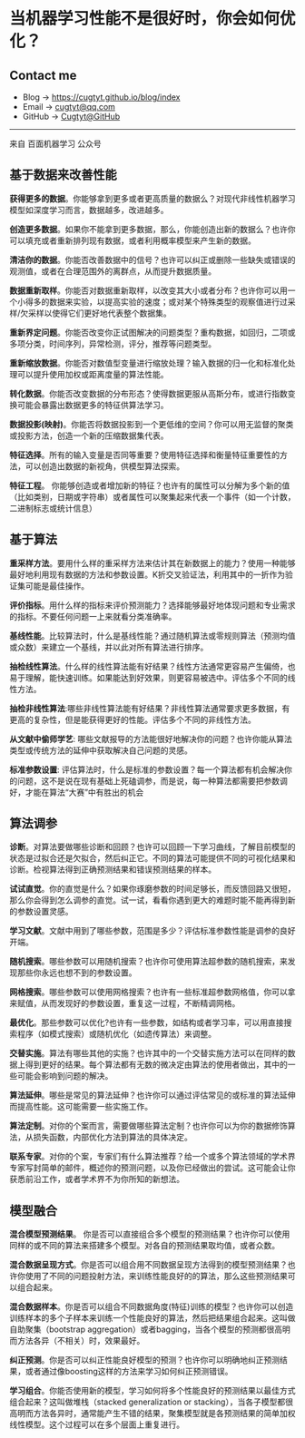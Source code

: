 # 当机器学习性能不是很好时，你会如何优化？

## Contact me

* Blog -> <https://cugtyt.github.io/blog/index>
* Email -> <cugtyt@qq.com>
* GitHub -> [Cugtyt@GitHub](https://github.com/Cugtyt)

---

来自 百面机器学习 公众号

## 基于数据来改善性能

**获得更多的数据**。你能够拿到更多或者更高质量的数据么？对现代非线性机器学习模型如深度学习而言，数据越多，改进越多。

**创造更多数据**。如果你不能拿到更多数据，那么，你能创造出新的数据么？也许你可以填充或者重新排列现有数据，或者利用概率模型来产生新的数据。

**清洁你的数据**。你能否改善数据中的信号？也许可以纠正或删除一些缺失或错误的观测值，或者在合理范围外的离群点，从而提升数据质量。

**数据重新取样**。你能否对数据重新取样，以改变其大小或者分布？也许你可以用一个小得多的数据来实验，以提高实验的速度；或对某个特殊类型的观察值进行过采样/欠采样以使得它们更好地代表整个数据集。

**重新界定问题**。你能否改变你正试图解决的问题类型？重构数据，如回归，二项或多项分类，时间序列，异常检测，评分，推荐等问题类型。

**重新缩放数据**。你能否对数值型变量进行缩放处理？输入数据的归一化和标准化处理可以提升使用加权或距离度量的算法性能。

**转化数据**。你能否改变数据的分布形态？使得数据更服从高斯分布，或进行指数变换可能会暴露出数据更多的特征供算法学习。

**数据投影(映射)**。你能否将数据投影到一个更低维的空间？你可以用无监督的聚类或投影方法，创造一个新的压缩数据集代表。

**特征选择**。所有的输入变量是否同等重要？使用特征选择和衡量特征重要性的方法，可以创造出数据的新视角，供模型算法探索。

**特征工程**。 你能够创造或者增加新的特征？也许有的属性可以分解为多个新的值（比如类别，日期或字符串）或者属性可以聚集起来代表一个事件（如一个计数，二进制标志或统计信息）

## 基于算法

**重采样方法**。要用什么样的重采样方法来估计其在新数据上的能力？使用一种能够最好地利用现有数据的方法和参数设置。K折交叉验证法，利用其中的一折作为验证集可能是最佳操作。

**评价指标**。用什么样的指标来评价预测能力？选择能够最好地体现问题和专业需求的指标。不要任何问题一上来就看分类准确率。

**基线性能**。比较算法时，什么是基线性能？通过随机算法或零规则算法（预测均值或众数）来建立一个基线，并以此对所有算法进行排序。

**抽检线性算法**。什么样的线性算法能有好结果？线性方法通常更容易产生偏倚，也易于理解，能快速训练。如果能达到好效果，则更容易被选中。评估多个不同的线性方法。

**抽检非线性算法**:哪些非线性算法能有好结果？非线性算法通常要求更多数据，有更高的复杂性，但是能获得更好的性能。评估多个不同的非线性方法。

**从文献中偷师学艺**: 哪些文献报导的方法能很好地解决你的问题？也许你能从算法类型或传统方法的延伸中获取解决自己问题的灵感。

**标准参数设置**: 评估算法时，什么是标准的参数设置？每一个算法都有机会解决你的问题，这不是说在现有基础上死磕调参，而是说，每一种算法都需要把参数调好，才能在算法“大赛”中有胜出的机会

## 算法调参

**诊断**。对算法要做哪些诊断和回顾？也许可以回顾一下学习曲线，了解目前模型的状态是过拟合还是欠拟合，然后纠正它。不同的算法可能提供不同的可视化结果和诊断。检视算法得到正确预测结果和错误预测结果的样本。

**试试直觉**。你的直觉是什么？如果你琢磨参数的时间足够长，而反馈回路又很短，那么你会得到怎么调参的直觉。试一试，看看你遇到更大的难题时能不能再得到新的参数设置灵感。

**学习文献**。文献中用到了哪些参数，范围是多少？评估标准参数性能是调参的良好开端。

**随机搜索**。哪些参数可以用随机搜索？也许你可使用算法超参数的随机搜索，来发现那些你永远也想不到的参数设置。

**网格搜索**。哪些参数可以使用网格搜索？也许有一些标准超参数网格值，你可以拿来赋值，从而发现好的参数设置，重复这一过程，不断精调网格。

**最优化**。那些参数可以优化?也许有一些参数，如结构或者学习率，可以用直接搜索程序（如模式搜索）或随机优化（如遗传算法）来调整。

**交替实施**。算法有哪些其他的实施？也许其中的一个交替实施方法可以在同样的数据上得到更好的结果。每个算法都有无数的微决定由算法的使用者做出，其中的一些可能会影响到问题的解决。

**算法延伸**。哪些是常见的算法延伸？也许你可以通过评估常见的或标准的算法延伸而提高性能。这可能需要一些实施工作。

**算法定制**。对你的个案而言，需要做哪些算法定制？也许你可以为你的数据修饰算法，从损失函数，内部优化方法到算法的具体决定。

**联系专家**。对你的个案，专家们有什么算法推荐？给一个或多个算法领域的学术界专家写封简单的邮件，概述你的预测问题，以及你已经做出的尝试。这可能会让你获悉前沿工作，或者学术界不为你所知的新想法。

## 模型融合

**混合模型预测结果**。 你是否可以直接组合多个模型的预测结果？也许你可以使用同样的或不同的算法来搭建多个模型。对各自的预测结果取均值，或者众数。

**混合数据呈现方式**。你是否可以组合用不同数据呈现方法得到的模型预测结果？也许你使用了不同的问题投射方法，来训练性能良好的的算法，那么这些预测结果可以组合起来。

**混合数据样本**。你是否可以组合不同数据角度(特征)训练的模型？也许你可以创造训练样本的多个子样本来训练一个性能良好的算法，然后把结果组合起来。这叫做自助聚集（bootstrap aggregation）或者bagging，当各个模型的预测都很高明而方法各异（不相关）时，效果最好。

**纠正预测**。你是否可以纠正性能良好模型的预测？也许你可以明确地纠正预测结果，或者通过像boosting这样的方法来学习如何纠正预测错误。

**学习组合**。你能否使用新的模型，学习如何将多个性能良好的预测结果以最佳方式组合起来？这叫做堆栈（stacked generalization or stacking），当各子模型都很高明而方法各异时，通常能产生不错的结果，聚集模型就是各预测结果的简单加权线性模型。这个过程可以在多个层面上重复进行。
